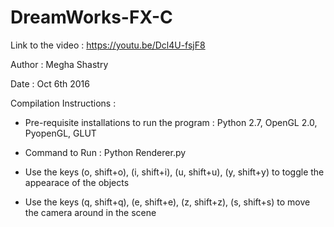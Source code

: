 # DreamWorks-FX-C
Link to the video : https://youtu.be/Dcl4U-fsjF8

Author : Megha Shastry

Date   : Oct 6th 2016

Compilation Instructions :

* Pre-requisite installations to run the program :
	Python 2.7, OpenGL 2.0, PyopenGL, GLUT

* Command to Run :
	Python Renderer.py

* Use the keys (o, shift+o), (i, shift+i), (u, shift+u), (y, shift+y) to toggle the appearace of the objects

* Use the keys (q, shift+q), (e, shift+e), (z, shift+z), (s, shift+s) to move the camera around in the scene

